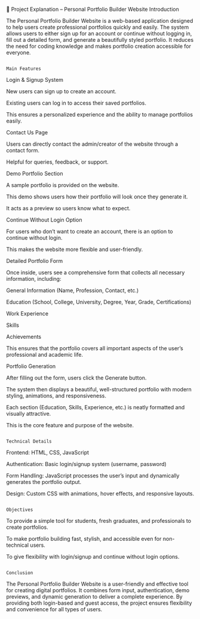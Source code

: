 📖 Project Explanation – Personal Portfolio Builder Website
                                                                                            Introduction

The Personal Portfolio Builder Website is a web-based application designed to help users create professional portfolios quickly and easily. The system allows users to either sign up for an account or continue without logging in, fill out a detailed form, and generate a beautifully styled portfolio. It reduces the need for coding knowledge and makes portfolio creation accessible for everyone.



                                                                                            Main Features

Login & Signup System

New users can sign up to create an account.

Existing users can log in to access their saved portfolios.

This ensures a personalized experience and the ability to manage portfolios easily.

Contact Us Page

Users can directly contact the admin/creator of the website through a contact form.

Helpful for queries, feedback, or support.

Demo Portfolio Section

A sample portfolio is provided on the website.

This demo shows users how their portfolio will look once they generate it.

It acts as a preview so users know what to expect.

Continue Without Login Option

For users who don’t want to create an account, there is an option to continue without login.

This makes the website more flexible and user-friendly.

Detailed Portfolio Form

Once inside, users see a comprehensive form that collects all necessary information, including:

General Information (Name, Profession, Contact, etc.)

Education (School, College, University, Degree, Year, Grade, Certifications)

Work Experience

Skills

Achievements

This ensures that the portfolio covers all important aspects of the user’s professional and academic life.

Portfolio Generation

After filling out the form, users click the Generate button.

The system then displays a beautiful, well-structured portfolio with modern styling, animations, and responsiveness.

Each section (Education, Skills, Experience, etc.) is neatly formatted and visually attractive.

This is the core feature and purpose of the website.




                                                                                          Technical Details

Frontend: HTML, CSS, JavaScript

Authentication: Basic login/signup system (username, password)

Form Handling: JavaScript processes the user’s input and dynamically generates the portfolio output.

Design: Custom CSS with animations, hover effects, and responsive layouts.




                                                                                                  Objectives

To provide a simple tool for students, fresh graduates, and professionals to create portfolios.

To make portfolio building fast, stylish, and accessible even for non-technical users.

To give flexibility with login/signup and continue without login options.




                                                                                                    Conclusion

The Personal Portfolio Builder Website is a user-friendly and effective tool for creating digital portfolios. It combines form input, authentication, demo previews, and dynamic generation to deliver a complete experience. By providing both login-based and guest access, the project ensures flexibility and convenience for all types of users.
